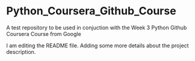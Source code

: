 # Python_Coursera_Github_Course
A test repository to be used in conjuction with the Week 3 Python Github Coursera Course from Google

I am editing the README file. Adding some more details about the project description.

